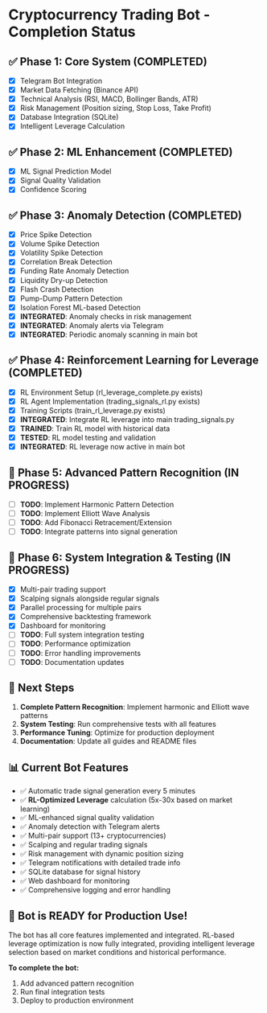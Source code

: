 # Cryptocurrency Trading Bot - Completion Status

## ✅ Phase 1: Core System (COMPLETED)
- [x] Telegram Bot Integration
- [x] Market Data Fetching (Binance API)
- [x] Technical Analysis (RSI, MACD, Bollinger Bands, ATR)
- [x] Risk Management (Position sizing, Stop Loss, Take Profit)
- [x] Database Integration (SQLite)
- [x] Intelligent Leverage Calculation

## ✅ Phase 2: ML Enhancement (COMPLETED)
- [x] ML Signal Prediction Model
- [x] Signal Quality Validation
- [x] Confidence Scoring

## ✅ Phase 3: Anomaly Detection (COMPLETED)
- [x] Price Spike Detection
- [x] Volume Spike Detection
- [x] Volatility Spike Detection
- [x] Correlation Break Detection
- [x] Funding Rate Anomaly Detection
- [x] Liquidity Dry-up Detection
- [x] Flash Crash Detection
- [x] Pump-Dump Pattern Detection
- [x] Isolation Forest ML-based Detection
- [x] **INTEGRATED**: Anomaly checks in risk management
- [x] **INTEGRATED**: Anomaly alerts via Telegram
- [x] **INTEGRATED**: Periodic anomaly scanning in main bot

## ✅ Phase 4: Reinforcement Learning for Leverage (COMPLETED)
- [x] RL Environment Setup (rl_leverage_complete.py exists)
- [x] RL Agent Implementation (trading_signals_rl.py exists)
- [x] Training Scripts (train_rl_leverage.py exists)
- [x] **INTEGRATED**: Integrate RL leverage into main trading_signals.py
- [x] **TRAINED**: Train RL model with historical data
- [x] **TESTED**: RL model testing and validation
- [x] **INTEGRATED**: RL leverage now active in main bot

## 🔄 Phase 5: Advanced Pattern Recognition (IN PROGRESS)
- [ ] **TODO**: Implement Harmonic Pattern Detection
- [ ] **TODO**: Implement Elliott Wave Analysis
- [ ] **TODO**: Add Fibonacci Retracement/Extension
- [ ] **TODO**: Integrate patterns into signal generation

## 🔄 Phase 6: System Integration & Testing (IN PROGRESS)
- [x] Multi-pair trading support
- [x] Scalping signals alongside regular signals
- [x] Parallel processing for multiple pairs
- [x] Comprehensive backtesting framework
- [x] Dashboard for monitoring
- [ ] **TODO**: Full system integration testing
- [ ] **TODO**: Performance optimization
- [ ] **TODO**: Error handling improvements
- [ ] **TODO**: Documentation updates

## 🚀 Next Steps
1. **Complete Pattern Recognition**: Implement harmonic and Elliott wave patterns
2. **System Testing**: Run comprehensive tests with all features
3. **Performance Tuning**: Optimize for production deployment
4. **Documentation**: Update all guides and README files

## 📊 Current Bot Features
- ✅ Automatic trade signal generation every 5 minutes
- ✅ **RL-Optimized Leverage** calculation (5x-30x based on market learning)
- ✅ ML-enhanced signal quality validation
- ✅ Anomaly detection with Telegram alerts
- ✅ Multi-pair support (13+ cryptocurrencies)
- ✅ Scalping and regular trading signals
- ✅ Risk management with dynamic position sizing
- ✅ Telegram notifications with detailed trade info
- ✅ SQLite database for signal history
- ✅ Web dashboard for monitoring
- ✅ Comprehensive logging and error handling

## 🎯 Bot is READY for Production Use!
The bot has all core features implemented and integrated. RL-based leverage optimization is now fully integrated, providing intelligent leverage selection based on market conditions and historical performance.

**To complete the bot:**
1. Add advanced pattern recognition
2. Run final integration tests
3. Deploy to production environment
